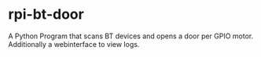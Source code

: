 # rpi-bt-door
A Python Program that scans BT devices and opens a door per GPIO motor. Additionally a webinterface to view logs.
